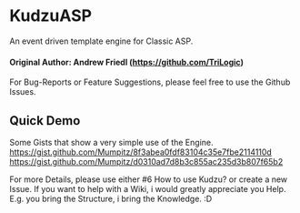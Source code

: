 # KudzuASP
An event driven template engine for Classic ASP.

#### Original Author: Andrew Friedl (https://github.com/TriLogic)

For Bug-Reports or Feature Suggestions, please feel free to use the Github Issues.

## Quick Demo
Some Gists that show a very simple use of the Engine.
https://gist.github.com/Mumpitz/8f3abea0fdf83104c35e7fbe2114110d
https://gist.github.com/Mumpitz/d0310ad7d8b3c855ac235d3b807f65b2

For more Details, please use either #6 How to use Kudzu? or create a new Issue.
If you want to help with a Wiki, i would greatly appreciate you Help.
E.g. you bring the Structure, i bring the Knowledge. :D

